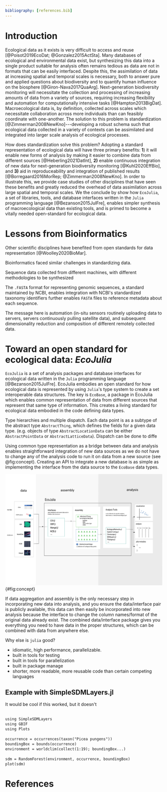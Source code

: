 ```yaml
---
bibliography: [references.bib]
---
```


# Introduction

Ecological data as it exists is very difficult to access and reuse
[@Poisot2019EcoDat; @Gonzalez2015ActSta]. Many databases of ecological and
environmental data exist, but synthesizing this data into a single product
suitable for analysis often remains tedious as data are not in formats that can
be easily interfaced. Despite this, the assimilation of data at increasing spatial and
temporal scales is necessary, both to answer pure and applied questions about
biodiversity and to quantify human influence on the biosphere
[@Giron-Nava2017QuaArg]. Next-generation biodiversity monitoring will
necessitate the collection and processing of increasing amounts of data from a
variety of sources, requiring increasing flexibility and automation for
computationally intensive tasks [@Hampton2013BigDat]. Macroecological data is,
by definition, collected across scales which necessitate collaboration across
more individuals than can feasibly coordinate with one-another. The solution to
this problem is standardization [@Zimmerman2008NewKno]---developing a robust
schema such that ecological data collected in a variety of contexts can be
assimilated and integrated into larger scale analysis of ecological processes.

How does standardization solve this problem? Adopting a standard representation
of ecological data will have three primary benefits: **1**) it will enable new
forms of analysis by making it easier to combine data from different sources
[@Heberling2021DatInt], **2)** enable continuous integration of new data for
next-generation biodiversity monitoring [@Kuhl2020EffBio], and **3)** aid in
reproduceability and integration of published results [@Borregaard2016MorRep;
@Zimmerman2008NewKno]. In order to illustrate this, we provide case studies of
other disciplines that have seen these benefits and greatly reduced the overhead
of data assimilation across large spatial and temporal scales. We the conclude
by show how `EcoJulia`, a set of libraries, tools, and database interfaces
written in the `Julia` programming language [@Bezanson2015JulFre], enables
simpler synthesis of macroecological data than existing tools, and is primed to
become a vitally needed open-standard for ecological data.

# Lessons from Bioinformatics

Other scientific disciplines have benefited from open standards for data
representation [@Woolley2020BioMar].

Bioinformatics faced similar challenges in standardizing data.

Sequence data collected from different machines, with different methodologies to be synthesized


The `.FASTA` format for representing genomic sequences, a standard maintained by
NCBI, enables integration with NCBI's standardized taxonomy identifiers further
enables `FASTA` files to reference metadata about each sequence.


The message here is automation (in-situ sensors routinely uploading data to
servers, servers continuously pulling satellite data), and subsequent
dimensionality reduction and composition of different remotely collected data.


# Toward an open standard for ecological data: _EcoJulia_

`EcoJulia` is a set of analysis packages and database interfaces for ecological
data written in the `Julia` programming language [@Bezanson2015JulFre]. EcoJulia
embodies an open standard for how ecological data is represented by using
`Julia`'s type system to create a set interoperable data structures.
The key is `EcoBase`, a package in EcoJulia which enables common representation
of data from different sources that represent that same type of information.
This creates a living standard for ecological data embodied in
the code defining data types.


Type hierarchies and multiple dispatch.
Each data point is  as a subtype of the abstract type
`AbstractThing`, which defines the fields for a given data type.
(e.g. objects of type `AbstractLocationData` can be either `AbstractPointData`
 or `AbstractLatticeData`). Dispatch can be done to diffe


Using common type representation as a bridge between data and analysis enables
straightforward integration of new data sources as we do not have to change any
of the analysis code to run it on data from a new source (see @fig:concept).
Creating an API to integrate a new database is as simple as implementing the
interface from the data source to the `EcoBase` data types.

![the caption](./figures/concept.png){#fig:concept}


If data aggregation and assembly is the only necessary step in incorporating new
data into analysis, and you ensure the data/interface pair is publicly
available, this data can then easily be incorporated into new analysis because
the interface to change the column names/format of the original data already
exist. The combined data/interface package gives you everything you need to have
data in the proper structures, which can be combined with data from anywhere
else.

Why else is `julia` good?

- idiomatic, high performance, parallelizable.
- built in tools for testing
- built in tools for parallelization
- built in package manage
- shorter, more readable, more reusable code than certain competing languages


## Example with SimpleSDMLayers.jl

It would be cool if this worked, but it doesn't

```

using SimpleSDMLayers
using GBIF
using Plots

occurrence = occurrences(taxon("Picea pungens"))    
boundingBox = bounds(occurrence)
environment = worldclim(collect(1:19); boundingBox...)

sdm = RandomForest(environment, occurrence, boundingBox)
plot(sdm)

```


# References
